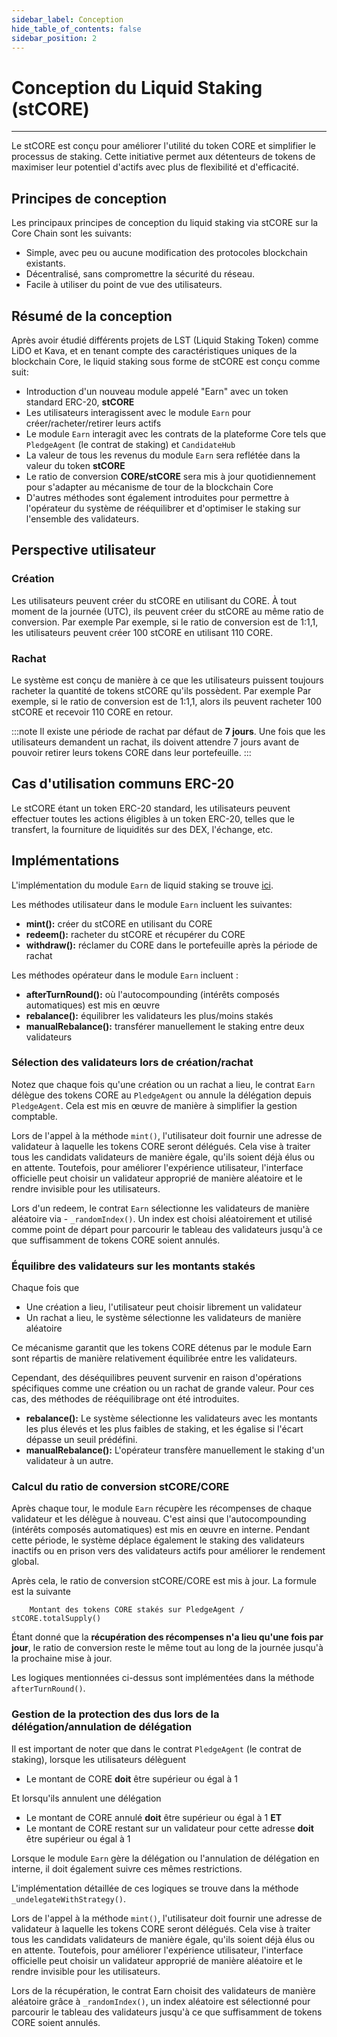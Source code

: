 ```yaml
---
sidebar_label: Conception
hide_table_of_contents: false
sidebar_position: 2
---
```


# Conception du Liquid Staking (stCORE)

---

Le stCORE est conçu pour améliorer l'utilité du token CORE et simplifier le processus de staking. Cette initiative permet aux détenteurs de tokens de maximiser leur potentiel d'actifs avec plus de flexibilité et d'efficacité.

## Principes de conception

Les principaux principes de conception du liquid staking via stCORE sur la Core Chain sont les suivants:

- Simple, avec peu ou aucune modification des protocoles blockchain existants.
- Décentralisé, sans compromettre la sécurité du réseau.
- Facile à utiliser du point de vue des utilisateurs.

## Résumé de la conception

Après avoir étudié différents projets de LST (Liquid Staking Token) comme LiDO et Kava, et en tenant compte des caractéristiques uniques de la blockchain Core, le liquid staking sous forme de stCORE est conçu comme suit:

- Introduction d'un nouveau module appelé "Earn" avec un token standard ERC-20, **stCORE**
- Les utilisateurs interagissent avec le module `Earn` pour créer/racheter/retirer leurs actifs
- Le module `Earn` interagit avec les contrats de la plateforme Core tels que `PledgeAgent` (le contrat de staking) et `CandidateHub`
- La valeur de tous les revenus du module `Earn` sera reflétée dans la valeur du token **stCORE**
- Le ratio de conversion **CORE/stCORE** sera mis à jour quotidiennement pour s'adapter au mécanisme de tour de la blockchain Core
- D'autres méthodes sont également introduites pour permettre à l'opérateur du système de rééquilibrer et d'optimiser le staking sur l'ensemble des validateurs.

## Perspective utilisateur

### Création

Les utilisateurs peuvent créer du stCORE en utilisant du CORE. À tout moment de la journée (UTC), ils peuvent créer du stCORE au même ratio de conversion. Par exemple Par exemple, si le ratio de conversion est de 1:1,1, les utilisateurs peuvent créer 100 stCORE en utilisant 110 CORE.

### Rachat

Le système est conçu de manière à ce que les utilisateurs puissent toujours racheter la quantité de tokens stCORE qu'ils possèdent. Par exemple Par exemple, si le ratio de conversion est de 1:1,1, alors ils peuvent racheter 100 stCORE et recevoir 110 CORE en retour.

:::note
Il existe une période de rachat par défaut de **7 jours**. Une fois que les utilisateurs demandent un rachat, ils doivent attendre 7 jours avant de pouvoir retirer leurs tokens CORE dans leur portefeuille.
:::

## Cas d'utilisation communs ERC-20

Le stCORE étant un token ERC-20 standard, les utilisateurs peuvent effectuer toutes les actions éligibles à un token ERC-20, telles que le transfert, la fourniture de liquidités sur des DEX, l'échange, etc.

## Implémentations

L'implémentation du module `Earn` de liquid staking se trouve [ici](https://github.com/coredao-org/Earn/blob/main/contracts/Earn.sol).

Les méthodes utilisateur dans le module `Earn` incluent les suivantes:

- **mint():** créer du stCORE en utilisant du CORE
- **redeem():** racheter du stCORE et récupérer du CORE
- **withdraw():** réclamer du CORE dans le portefeuille après la période de rachat

Les méthodes opérateur dans le module `Earn` incluent :

- **afterTurnRound():** où l'autocompounding (intérêts composés automatiques) est mis en œuvre
- **rebalance():** équilibrer les validateurs les plus/moins stakés
- **manualRebalance():** transférer manuellement le staking entre deux validateurs

### Sélection des validateurs lors de création/rachat

Notez que chaque fois qu'une création ou un rachat a lieu, le contrat `Earn` délègue des tokens CORE au `PledgeAgent` ou annule la délégation depuis `PledgeAgent`. Cela est mis en œuvre de manière à simplifier la gestion comptable.

Lors de l'appel à la méthode `mint()`, l'utilisateur doit fournir une adresse de validateur à laquelle les tokens CORE seront délégués. Cela vise à traiter tous les candidats validateurs de manière égale, qu'ils soient déjà élus ou en attente. Toutefois, pour améliorer l'expérience utilisateur, l'interface officielle peut choisir un validateur approprié de manière aléatoire et le rendre invisible pour les utilisateurs.

Lors d'un redeem, le contrat `Earn` sélectionne les validateurs de manière aléatoire via -  `_randomIndex()`. Un index est choisi aléatoirement et utilisé comme point de départ pour parcourir le tableau des validateurs jusqu'à ce que suffisamment de tokens CORE soient annulés.

### Équilibre des validateurs sur les montants stakés

Chaque fois que

- Une création a lieu, l'utilisateur peut choisir librement un validateur
- Un rachat a lieu, le système sélectionne les validateurs de manière aléatoire

Ce mécanisme garantit que les tokens CORE détenus par le module Earn sont répartis de manière relativement équilibrée entre les validateurs.

Cependant, des déséquilibres peuvent survenir en raison d'opérations spécifiques comme une création ou un rachat de grande valeur. Pour ces cas, des méthodes de rééquilibrage ont été introduites.

- **rebalance():** Le système sélectionne les validateurs avec les montants les plus élevés et les plus faibles de staking, et les égalise si l'écart dépasse un seuil prédéfini.
- **manualRebalance():** L'opérateur transfère manuellement le staking d'un validateur à un autre.

### Calcul du ratio de conversion stCORE/CORE

Après chaque tour, le module `Earn` récupère les récompenses de chaque validateur et les délègue à nouveau. C'est ainsi que l'autocompounding (intérêts composés automatiques) est mis en œuvre en interne. Pendant cette période, le système déplace également le staking des validateurs inactifs ou en prison vers des validateurs actifs pour améliorer le rendement global.

Après cela, le ratio de conversion stCORE/CORE est mis à jour. La formule est la suivante

```
    Montant des tokens CORE stakés sur PledgeAgent / stCORE.totalSupply() 
```

Étant donné que la **récupération des récompenses n'a lieu qu'une fois par jour**, le ratio de conversion reste le même tout au long de la journée jusqu'à la prochaine mise à jour.

Les logiques mentionnées ci-dessus sont implémentées dans la méthode `afterTurnRound()`.

### Gestion de la protection des dus lors de la délégation/annulation de délégation

Il est important de noter que dans le contrat `PledgeAgent` (le contrat de staking), lorsque les utilisateurs délèguent

- Le montant de CORE **doit** être supérieur ou égal à 1

Et lorsqu'ils annulent une délégation

- Le montant de CORE annulé **doit** être supérieur ou égal à 1 **ET**
- Le montant de CORE restant sur un validateur pour cette adresse **doit** être supérieur ou égal à 1

Lorsque le module `Earn` gère la délégation ou l'annulation de délégation en interne, il doit également suivre ces mêmes restrictions.

L'implémentation détaillée de ces logiques se trouve dans la méthode `_undelegateWithStrategy()`.

Lors de l'appel à la méthode `mint()`, l'utilisateur doit fournir une adresse de validateur à laquelle les tokens CORE seront délégués. Cela vise à traiter tous les candidats validateurs de manière égale, qu'ils soient déjà élus ou en attente. Toutefois, pour améliorer l'expérience utilisateur, l'interface officielle peut choisir un validateur approprié de manière aléatoire et le rendre invisible pour les utilisateurs.

Lors de la récupération, le contrat Earn choisit des validateurs de manière aléatoire grâce à `_randomIndex()`, un index aléatoire est sélectionné pour parcourir le tableau des validateurs jusqu'à ce que suffisamment de tokens CORE soient annulés.
